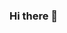 ### Hi there 👋

<!--"A tech enthusiast who is just getting started to explore programming coming from the business side of table, its good to not only identify the problems in paper but to be part of the solution implementation as well"
**ShanmathyVasudevan/ShanmathyVasudevan** is a ✨ _special_ ✨ repository because its `README.md` (this file) appears on your GitHub profile.

Here are some ideas to get you started:

- 🔭 I’m currently working on ...
- 🌱 I’m currently learning ...
- 👯 I’m looking to collaborate on ...
- 🤔 I’m looking for help with ...
- 💬 Ask me about ...
- 📫 How to reach me: ...
- 😄 Pronouns: ...
- ⚡ Fun fact: ...
-->
